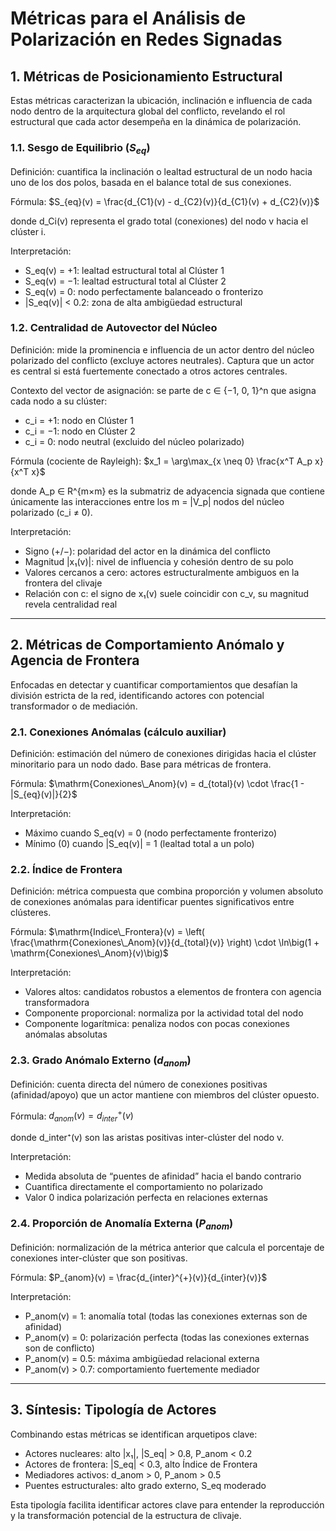 # Métricas para el Análisis de Polarización en Redes Signadas

## 1. Métricas de Posicionamiento Estructural

Estas métricas caracterizan la ubicación, inclinación e influencia de cada nodo dentro de la arquitectura global del conflicto, revelando el rol estructural que cada actor desempeña en la dinámica de polarización.

### 1.1. Sesgo de Equilibrio ($S_{eq}$)

Definición: cuantifica la inclinación o lealtad estructural de un nodo hacia uno de los dos polos, basada en el balance total de sus conexiones.

Fórmula: $S_{eq}(v) = \frac{d_{C1}(v) - d_{C2}(v)}{d_{C1}(v) + d_{C2}(v)}$

donde d_Ci(v) representa el grado total (conexiones) del nodo v hacia el clúster i.

Interpretación:
- S_eq(v) = +1: lealtad estructural total al Clúster 1
- S_eq(v) = −1: lealtad estructural total al Clúster 2  
- S_eq(v) = 0: nodo perfectamente balanceado o fronterizo
- |S_eq(v)| < 0.2: zona de alta ambigüedad estructural

### 1.2. Centralidad de Autovector del Núcleo

Definición: mide la prominencia e influencia de un actor dentro del núcleo polarizado del conflicto (excluye actores neutrales). Captura que un actor es central si está fuertemente conectado a otros actores centrales.

Contexto del vector de asignación: se parte de c ∈ {−1, 0, 1}^n que asigna cada nodo a su clúster:
- c_i = +1: nodo en Clúster 1
- c_i = −1: nodo en Clúster 2  
- c_i = 0: nodo neutral (excluido del núcleo polarizado)

Fórmula (cociente de Rayleigh): $x_1 = \arg\max_{x \neq 0} \frac{x^T A_p x}{x^T x}$

donde A_p ∈ R^{m×m} es la submatriz de adyacencia signada que contiene únicamente las interacciones entre los m = |V_p| nodos del núcleo polarizado (c_i ≠ 0).

Interpretación:
- Signo (+/−): polaridad del actor en la dinámica del conflicto
- Magnitud |x₁(v)|: nivel de influencia y cohesión dentro de su polo
- Valores cercanos a cero: actores estructuralmente ambiguos en la frontera del clivaje
- Relación con c: el signo de x₁(v) suele coincidir con c_v, su magnitud revela centralidad real

---

## 2. Métricas de Comportamiento Anómalo y Agencia de Frontera

Enfocadas en detectar y cuantificar comportamientos que desafían la división estricta de la red, identificando actores con potencial transformador o de mediación.

### 2.1. Conexiones Anómalas (cálculo auxiliar)

Definición: estimación del número de conexiones dirigidas hacia el clúster minoritario para un nodo dado. Base para métricas de frontera.

Fórmula: $\mathrm{Conexiones\_Anom}(v) = d_{total}(v) \cdot \frac{1 - |S_{eq}(v)|}{2}$

Interpretación:
- Máximo cuando S_eq(v) = 0 (nodo perfectamente fronterizo)
- Mínimo (0) cuando |S_eq(v)| = 1 (lealtad total a un polo)

### 2.2. Índice de Frontera

Definición: métrica compuesta que combina proporción y volumen absoluto de conexiones anómalas para identificar puentes significativos entre clústeres.

Fórmula: $\mathrm{Indice\_Frontera}(v) = \left( \frac{\mathrm{Conexiones\_Anom}(v)}{d_{total}(v)} \right) \cdot \ln\big(1 + \mathrm{Conexiones\_Anom}(v)\big)$

Interpretación:
- Valores altos: candidatos robustos a elementos de frontera con agencia transformadora
- Componente proporcional: normaliza por la actividad total del nodo
- Componente logarítmica: penaliza nodos con pocas conexiones anómalas absolutas

### 2.3. Grado Anómalo Externo ($d_{anom}$)

Definición: cuenta directa del número de conexiones positivas (afinidad/apoyo) que un actor mantiene con miembros del clúster opuesto.

Fórmula: $d_{anom}(v) = d_{inter}^{+}(v)$

donde d_inter⁺(v) son las aristas positivas inter-clúster del nodo v.

Interpretación:
- Medida absoluta de “puentes de afinidad” hacia el bando contrario
- Cuantifica directamente el comportamiento no polarizado
- Valor 0 indica polarización perfecta en relaciones externas

### 2.4. Proporción de Anomalía Externa ($P_{anom}$)

Definición: normalización de la métrica anterior que calcula el porcentaje de conexiones inter-clúster que son positivas.

Fórmula: $P_{anom}(v) = \frac{d_{inter}^{+}(v)}{d_{inter}(v)}$

Interpretación:
- P_anom(v) = 1: anomalía total (todas las conexiones externas son de afinidad)
- P_anom(v) = 0: polarización perfecta (todas las conexiones externas son de conflicto)  
- P_anom(v) = 0.5: máxima ambigüedad relacional externa
- P_anom(v) > 0.7: comportamiento fuertemente mediador

---

## 3. Síntesis: Tipología de Actores

Combinando estas métricas se identifican arquetipos clave:

- Actores nucleares: alto |x₁|, |S_eq| > 0.8, P_anom < 0.2  
- Actores de frontera: |S_eq| < 0.3, alto Índice de Frontera  
- Mediadores activos: d_anom > 0, P_anom > 0.5  
- Puentes estructurales: alto grado externo, S_eq moderado

Esta tipología facilita identificar actores clave para entender la reproducción y la transformación potencial de la estructura de clivaje.
